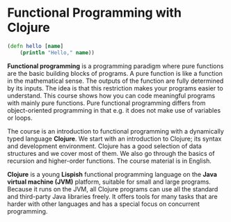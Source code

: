 # Functional Programming with Clojure

```clojure
(defn hello [name]
	(println "Hello," name))
```

**Functional programming** is a programming paradigm where pure functions are the basic building blocks of programs. A pure function is like a function in the mathematical sense. The outputs of the function are fully determined by its inputs. The idea is that this restriction makes your programs easier to understand. This course shows how you can code meaningful programs with mainly pure functions. Pure functional programming differs from object-oriented programming in that e.g. it does not make use of variables or loops.

The course is an introduction to functional programming with a dynamically typed language **Clojure**. We start with an introduction to Clojure; its syntax and development environment. Clojure has a good selection of data structures and we cover most of them. We also go through the basics of recursion and higher-order functions. The course material is in English.

**Clojure** is a young **Lispish** functional programming language on the **Java virtual machine (JVM)** platform, suitable for small and large programs. Because it runs on the JVM, all Clojure programs can use all the standard and third-party Java libraries freely. It offers tools for many tasks that are harder with other languages and has a special focus on concurrent programming.



